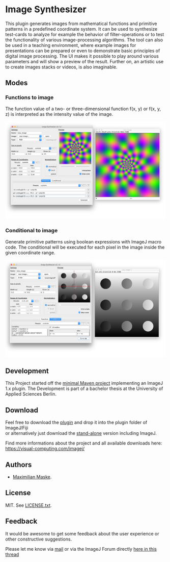 # Image Synthesizer
This plugin generates images from mathematical functions and primitive patterns in a predefined coordinate system. It can be used to synthesize test-cards to analyze for example the behavior of filter-operations or to test the functionality of various image-processing algorithms. The tool can also be used in a teaching environment, where example images for presentations can be prepared or even to demonstrate basic principles of digital image processing. The UI makes it possible to play around various parameters and will show a preview of the result. Further on, an artistic use to create images stacks or videos, is also imaginable.

## Modes
### Functions to image
The function value of a two- or three-dimensional function f(x, y) or f(x, y, z) is interpreted as the intensity value of the image.

![GUI screenshot functions](/screenshot_functions.jpg)

### Conditional to image
Generate primitive patterns using boolean expressions with ImageJ macro code. The conditional will be executed for each pixel in the image inside the given coordinate range.

![GUI screenshot conditional](/screenshot_conditional.jpg)

## Development
This Project started off the [minimal Maven project](https://github.com/imagej/minimal-ij1-plugin) implementing an ImageJ 1.x plugin. The Development is part of a bachelor thesis at the University of Applied Sciences Berlin.

## Download
Feel free to download the [plugin](https://visual-computing.com/files/imagej/Image_Synthesizer.jar) and drop it into the plugin folder of ImageJ/Fiji  
or alternatively just download the [stand-alone](https://visual-computing.com/files/imagej/ImageSynthesizerStandalone.jar) version including ImageJ.

Find more informations about the project and all available downloads here: https://visual-computing.com/imagej/

## Authors
- [Maximilian Maske](mailto:m.maske@posteo.de).

## License
MIT. See [LICENSE.txt](/LICENSE.txt).

## Feedback
It would be awesome to get some feedback about the user experience or other constructive suggestions.

Please let me know via [mail](mailto:maximilian.maske@student.htw-berlin.de)
or via the ImageJ Forum directly [here in this thread](http://forum.imagej.net/t/request-for-feedback-of-a-new-plugin-for-image-synthesis/9795)
